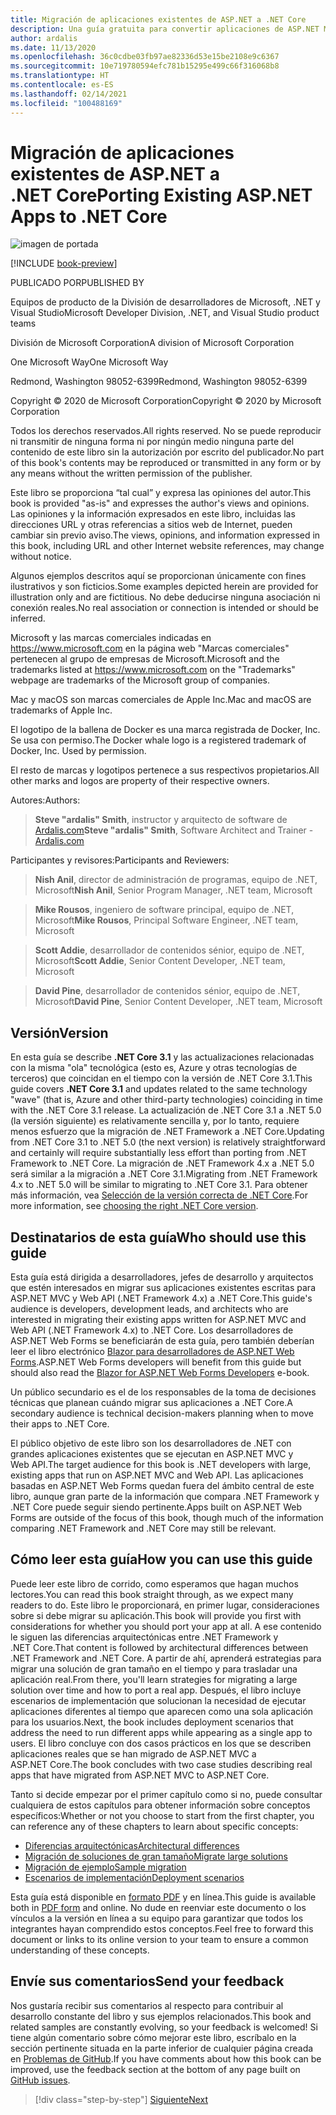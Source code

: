 ```yaml
---
title: Migración de aplicaciones existentes de ASP.NET a .NET Core
description: Una guía gratuita para convertir aplicaciones de ASP.NET MVC y Web API a ASP.NET Core.
author: ardalis
ms.date: 11/13/2020
ms.openlocfilehash: 36c0cdbe03fb97ae82336d53e15be2108e9c6367
ms.sourcegitcommit: 10e719780594efc781b15295e499c66f316068b8
ms.translationtype: HT
ms.contentlocale: es-ES
ms.lasthandoff: 02/14/2021
ms.locfileid: "100488169"
---
```

# <a name="porting-existing-aspnet-apps-to-net-core"></a><span data-ttu-id="af0d9-103">Migración de aplicaciones existentes de ASP.NET a .NET Core</span><span class="sxs-lookup"><span data-stu-id="af0d9-103">Porting Existing ASP.NET Apps to .NET Core</span></span>

![imagen de portada](./media/index/porting-existing-aspnet-apps.png)

[!INCLUDE [book-preview](../../../includes/book-preview.md)]

<span data-ttu-id="af0d9-105">PUBLICADO POR</span><span class="sxs-lookup"><span data-stu-id="af0d9-105">PUBLISHED BY</span></span>

<span data-ttu-id="af0d9-106">Equipos de producto de la División de desarrolladores de Microsoft, .NET y Visual Studio</span><span class="sxs-lookup"><span data-stu-id="af0d9-106">Microsoft Developer Division, .NET, and Visual Studio product teams</span></span>

<span data-ttu-id="af0d9-107">División de Microsoft Corporation</span><span class="sxs-lookup"><span data-stu-id="af0d9-107">A division of Microsoft Corporation</span></span>

<span data-ttu-id="af0d9-108">One Microsoft Way</span><span class="sxs-lookup"><span data-stu-id="af0d9-108">One Microsoft Way</span></span>

<span data-ttu-id="af0d9-109">Redmond, Washington 98052-6399</span><span class="sxs-lookup"><span data-stu-id="af0d9-109">Redmond, Washington 98052-6399</span></span>

<span data-ttu-id="af0d9-110">Copyright &copy; 2020 de Microsoft Corporation</span><span class="sxs-lookup"><span data-stu-id="af0d9-110">Copyright &copy; 2020 by Microsoft Corporation</span></span>

<span data-ttu-id="af0d9-111">Todos los derechos reservados.</span><span class="sxs-lookup"><span data-stu-id="af0d9-111">All rights reserved.</span></span> <span data-ttu-id="af0d9-112">No se puede reproducir ni transmitir de ninguna forma ni por ningún medio ninguna parte del contenido de este libro sin la autorización por escrito del publicador.</span><span class="sxs-lookup"><span data-stu-id="af0d9-112">No part of this book's contents may be reproduced or transmitted in any form or by any means without the written permission of the publisher.</span></span>

<span data-ttu-id="af0d9-113">Este libro se proporciona “tal cual” y expresa las opiniones del autor.</span><span class="sxs-lookup"><span data-stu-id="af0d9-113">This book is provided "as-is" and expresses the author's views and opinions.</span></span> <span data-ttu-id="af0d9-114">Las opiniones y la información expresados en este libro, incluidas las direcciones URL y otras referencias a sitios web de Internet, pueden cambiar sin previo aviso.</span><span class="sxs-lookup"><span data-stu-id="af0d9-114">The views, opinions, and information expressed in this book, including URL and other Internet website references, may change without notice.</span></span>

<span data-ttu-id="af0d9-115">Algunos ejemplos descritos aquí se proporcionan únicamente con fines ilustrativos y son ficticios.</span><span class="sxs-lookup"><span data-stu-id="af0d9-115">Some examples depicted herein are provided for illustration only and are fictitious.</span></span> <span data-ttu-id="af0d9-116">No debe deducirse ninguna asociación ni conexión reales.</span><span class="sxs-lookup"><span data-stu-id="af0d9-116">No real association or connection is intended or should be inferred.</span></span>

<span data-ttu-id="af0d9-117">Microsoft y las marcas comerciales indicadas en <https://www.microsoft.com> en la página web "Marcas comerciales" pertenecen al grupo de empresas de Microsoft.</span><span class="sxs-lookup"><span data-stu-id="af0d9-117">Microsoft and the trademarks listed at <https://www.microsoft.com> on the "Trademarks" webpage are trademarks of the Microsoft group of companies.</span></span>

<span data-ttu-id="af0d9-118">Mac y macOS son marcas comerciales de Apple Inc.</span><span class="sxs-lookup"><span data-stu-id="af0d9-118">Mac and macOS are trademarks of Apple Inc.</span></span>

<span data-ttu-id="af0d9-119">El logotipo de la ballena de Docker es una marca registrada de Docker, Inc. Se usa con permiso.</span><span class="sxs-lookup"><span data-stu-id="af0d9-119">The Docker whale logo is a registered trademark of Docker, Inc. Used by permission.</span></span>

<span data-ttu-id="af0d9-120">El resto de marcas y logotipos pertenece a sus respectivos propietarios.</span><span class="sxs-lookup"><span data-stu-id="af0d9-120">All other marks and logos are property of their respective owners.</span></span>

<span data-ttu-id="af0d9-121">Autores:</span><span class="sxs-lookup"><span data-stu-id="af0d9-121">Authors:</span></span>

> <span data-ttu-id="af0d9-122">**Steve "ardalis" Smith**, instructor y arquitecto de software de [Ardalis.com](https://ardalis.com)</span><span class="sxs-lookup"><span data-stu-id="af0d9-122">**Steve "ardalis" Smith**, Software Architect and Trainer - [Ardalis.com](https://ardalis.com)</span></span>

<span data-ttu-id="af0d9-123">Participantes y revisores:</span><span class="sxs-lookup"><span data-stu-id="af0d9-123">Participants and Reviewers:</span></span>

> <span data-ttu-id="af0d9-124">**Nish Anil**, director de administración de programas, equipo de .NET, Microsoft</span><span class="sxs-lookup"><span data-stu-id="af0d9-124">**Nish Anil**, Senior Program Manager, .NET team, Microsoft</span></span>

> <span data-ttu-id="af0d9-125">**Mike Rousos**, ingeniero de software principal, equipo de .NET, Microsoft</span><span class="sxs-lookup"><span data-stu-id="af0d9-125">**Mike Rousos**, Principal Software Engineer, .NET team, Microsoft</span></span>

> <span data-ttu-id="af0d9-126">**Scott Addie**, desarrollador de contenidos sénior, equipo de .NET, Microsoft</span><span class="sxs-lookup"><span data-stu-id="af0d9-126">**Scott Addie**, Senior Content Developer, .NET team, Microsoft</span></span>

> <span data-ttu-id="af0d9-127">**David Pine**, desarrollador de contenidos sénior, equipo de .NET, Microsoft</span><span class="sxs-lookup"><span data-stu-id="af0d9-127">**David Pine**, Senior Content Developer, .NET team, Microsoft</span></span>

## <a name="version"></a><span data-ttu-id="af0d9-128">Versión</span><span class="sxs-lookup"><span data-stu-id="af0d9-128">Version</span></span>

<span data-ttu-id="af0d9-129">En esta guía se describe **.NET Core 3.1** y las actualizaciones relacionadas con la misma "ola" tecnológica (esto es, Azure y otras tecnologías de terceros) que coincidan en el tiempo con la versión de .NET Core 3.1.</span><span class="sxs-lookup"><span data-stu-id="af0d9-129">This guide covers **.NET Core 3.1** and updates related to the same technology "wave" (that is, Azure and other third-party technologies) coinciding in time with the .NET Core 3.1 release.</span></span> <span data-ttu-id="af0d9-130">La actualización de .NET Core 3.1 a .NET 5.0 (la versión siguiente) es relativamente sencilla y, por lo tanto, requiere menos esfuerzo que la migración de .NET Framework a .NET Core.</span><span class="sxs-lookup"><span data-stu-id="af0d9-130">Updating from .NET Core 3.1 to .NET 5.0 (the next version) is relatively straightforward and certainly will require substantially less effort than porting from .NET Framework to .NET Core.</span></span> <span data-ttu-id="af0d9-131">La migración de .NET Framework 4.x a .NET 5.0 será similar a la migración a .NET Core 3.1.</span><span class="sxs-lookup"><span data-stu-id="af0d9-131">Migrating from .NET Framework 4.x to .NET 5.0 will be similar to migrating to .NET Core 3.1.</span></span> <span data-ttu-id="af0d9-132">Para obtener más información, vea [Selección de la versión correcta de .NET Core](choose-net-core-version.md).</span><span class="sxs-lookup"><span data-stu-id="af0d9-132">For more information, see [choosing the right .NET Core version](choose-net-core-version.md).</span></span>

## <a name="who-should-use-this-guide"></a><span data-ttu-id="af0d9-133">Destinatarios de esta guía</span><span class="sxs-lookup"><span data-stu-id="af0d9-133">Who should use this guide</span></span>

<span data-ttu-id="af0d9-134">Esta guía está dirigida a desarrolladores, jefes de desarrollo y arquitectos que estén interesados en migrar sus aplicaciones existentes escritas para ASP.NET MVC y Web API (.NET Framework 4.x) a .NET Core.</span><span class="sxs-lookup"><span data-stu-id="af0d9-134">This guide's audience is developers, development leads, and architects who are interested in migrating their existing apps written for ASP.NET MVC and Web API (.NET Framework 4.x) to .NET Core.</span></span> <span data-ttu-id="af0d9-135">Los desarrolladores de ASP.NET Web Forms se beneficiarán de esta guía, pero también deberían leer el libro electrónico [Blazor para desarrolladores de ASP.NET Web Forms](https://docs.microsoft.com/dotnet/architecture/blazor-for-web-forms-developers/).</span><span class="sxs-lookup"><span data-stu-id="af0d9-135">ASP.NET Web Forms developers will benefit from this guide but should also read the [Blazor for ASP.NET Web Forms Developers](https://docs.microsoft.com/dotnet/architecture/blazor-for-web-forms-developers/) e-book.</span></span>

<span data-ttu-id="af0d9-136">Un público secundario es el de los responsables de la toma de decisiones técnicas que planean cuándo migrar sus aplicaciones a .NET Core.</span><span class="sxs-lookup"><span data-stu-id="af0d9-136">A secondary audience is technical decision-makers planning when to move their apps to .NET Core.</span></span>

<span data-ttu-id="af0d9-137">El público objetivo de este libro son los desarrolladores de .NET con grandes aplicaciones existentes que se ejecutan en ASP.NET MVC y Web API.</span><span class="sxs-lookup"><span data-stu-id="af0d9-137">The target audience for this book is .NET developers with large, existing apps that run on ASP.NET MVC and Web API.</span></span> <span data-ttu-id="af0d9-138">Las aplicaciones basadas en ASP.NET Web Forms quedan fuera del ámbito central de este libro, aunque gran parte de la información que compara .NET Framework y .NET Core puede seguir siendo pertinente.</span><span class="sxs-lookup"><span data-stu-id="af0d9-138">Apps built on ASP.NET Web Forms are outside of the focus of this book, though much of the information comparing .NET Framework and .NET Core may still be relevant.</span></span>

## <a name="how-you-can-use-this-guide"></a><span data-ttu-id="af0d9-139">Cómo leer esta guía</span><span class="sxs-lookup"><span data-stu-id="af0d9-139">How you can use this guide</span></span>

<span data-ttu-id="af0d9-140">Puede leer este libro de corrido, como esperamos que hagan muchos lectores.</span><span class="sxs-lookup"><span data-stu-id="af0d9-140">You can read this book straight through, as we expect many readers to do.</span></span> <span data-ttu-id="af0d9-141">Este libro le proporcionará, en primer lugar, consideraciones sobre si debe migrar su aplicación.</span><span class="sxs-lookup"><span data-stu-id="af0d9-141">This book will provide you first with considerations for whether you should port your app at all.</span></span> <span data-ttu-id="af0d9-142">A ese contenido le siguen las diferencias arquitectónicas entre .NET Framework y .NET Core.</span><span class="sxs-lookup"><span data-stu-id="af0d9-142">That content is followed by architectural differences between .NET Framework and .NET Core.</span></span> <span data-ttu-id="af0d9-143">A partir de ahí, aprenderá estrategias para migrar una solución de gran tamaño en el tiempo y para trasladar una aplicación real.</span><span class="sxs-lookup"><span data-stu-id="af0d9-143">From there, you'll learn strategies for migrating a large solution over time and how to port a real app.</span></span> <span data-ttu-id="af0d9-144">Después, el libro incluye escenarios de implementación que solucionan la necesidad de ejecutar aplicaciones diferentes al tiempo que aparecen como una sola aplicación para los usuarios.</span><span class="sxs-lookup"><span data-stu-id="af0d9-144">Next, the book includes deployment scenarios that address the need to run different apps while appearing as a single app to users.</span></span> <span data-ttu-id="af0d9-145">El libro concluye con dos casos prácticos en los que se describen aplicaciones reales que se han migrado de ASP.NET MVC a ASP.NET Core.</span><span class="sxs-lookup"><span data-stu-id="af0d9-145">The book concludes with two case studies describing real apps that have migrated from ASP.NET MVC to ASP.NET Core.</span></span>

<span data-ttu-id="af0d9-146">Tanto si decide empezar por el primer capítulo como si no, puede consultar cualquiera de estos capítulos para obtener información sobre conceptos específicos:</span><span class="sxs-lookup"><span data-stu-id="af0d9-146">Whether or not you choose to start from the first chapter, you can reference any of these chapters to learn about specific concepts:</span></span>

- [<span data-ttu-id="af0d9-147">Diferencias arquitectónicas</span><span class="sxs-lookup"><span data-stu-id="af0d9-147">Architectural differences</span></span>](architectural-differences.md)
- [<span data-ttu-id="af0d9-148">Migración de soluciones de gran tamaño</span><span class="sxs-lookup"><span data-stu-id="af0d9-148">Migrate large solutions</span></span>](migrate-large-solutions.md)
- [<span data-ttu-id="af0d9-149">Migración de ejemplo</span><span class="sxs-lookup"><span data-stu-id="af0d9-149">Sample migration</span></span>](example-migration-eshop.md)
- [<span data-ttu-id="af0d9-150">Escenarios de implementación</span><span class="sxs-lookup"><span data-stu-id="af0d9-150">Deployment scenarios</span></span>](deployment-scenarios.md)

<span data-ttu-id="af0d9-151">Esta guía está disponible en [formato PDF](https://aka.ms/aspnet-porting-ebook) y en línea.</span><span class="sxs-lookup"><span data-stu-id="af0d9-151">This guide is available both in [PDF form](https://aka.ms/aspnet-porting-ebook) and online.</span></span> <span data-ttu-id="af0d9-152">No dude en reenviar este documento o los vínculos a la versión en línea a su equipo para garantizar que todos los integrantes hayan comprendido estos conceptos.</span><span class="sxs-lookup"><span data-stu-id="af0d9-152">Feel free to forward this document or links to its online version to your team to ensure a common understanding of these concepts.</span></span>

## <a name="send-your-feedback"></a><span data-ttu-id="af0d9-153">Envíe sus comentarios</span><span class="sxs-lookup"><span data-stu-id="af0d9-153">Send your feedback</span></span>

<span data-ttu-id="af0d9-154">Nos gustaría recibir sus comentarios al respecto para contribuir al desarrollo constante del libro y sus ejemplos relacionados.</span><span class="sxs-lookup"><span data-stu-id="af0d9-154">This book and related samples are constantly evolving, so your feedback is welcomed!</span></span> <span data-ttu-id="af0d9-155">Si tiene algún comentario sobre cómo mejorar este libro, escríbalo en la sección pertinente situada en la parte inferior de cualquier página creada en [Problemas de GitHub](https://github.com/dotnet/docs/issues).</span><span class="sxs-lookup"><span data-stu-id="af0d9-155">If you have comments about how this book can be improved, use the feedback section at the bottom of any page built on [GitHub issues](https://github.com/dotnet/docs/issues).</span></span>

>[!div class="step-by-step"]
>[<span data-ttu-id="af0d9-156">Siguiente</span><span class="sxs-lookup"><span data-stu-id="af0d9-156">Next</span></span>](introduction.md)
